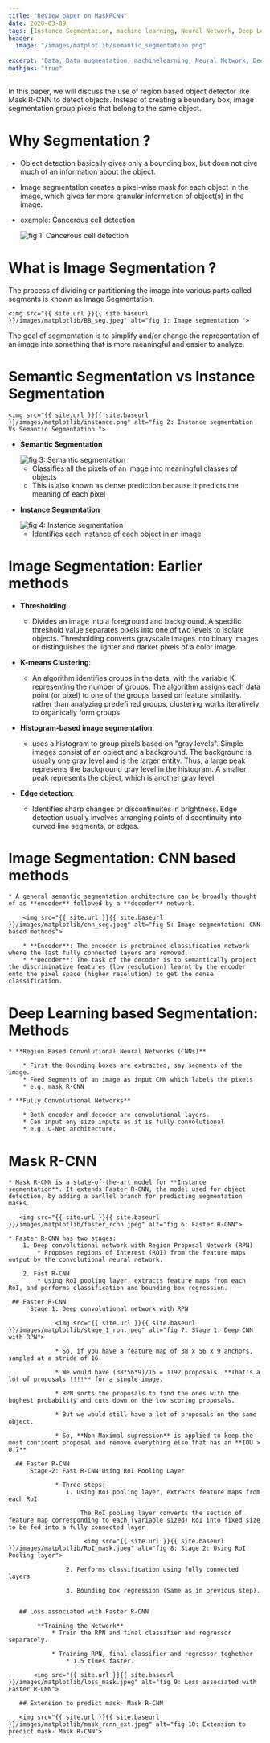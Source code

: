 ```yaml
---
title: "Review paper on MaskRCNN"
date: 2020-03-09
tags: [Instance Segmentation, machine learning, Neural Network, Deep Learning]
header:
  image: "/images/matplotlib/semantic_segmentation.png"
 
excerpt: "Data, Data augmentation, machinelearning, Neural Network, Deep Learning"
mathjax: "true"
---
```


In this paper, we will discuss the use of region based object detector like Mask R-CNN to detect objects. Instead of creating a boundary box, image segmentation group pixels that belong to the same object. 

# Why Segmentation ?

* Object detection basically gives only a bounding box, but doen not give much of an information about the object.

* Image segmentation creates a pixel-wise mask for each object in the image, which gives far more granular information of object(s) in the image.

* example: Cancerous cell detection

    <img src="{{ site.url }}{{ site.baseurl }}/images/matplotlib/cell_seg.gif" alt="fig 1: Cancerous cell detection ">

# What is Image Segmentation ?

The process of dividing or partitioning the image into various parts called segments is known as Image Segmentation.

    <img src="{{ site.url }}{{ site.baseurl }}/images/matplotlib/BB_seg.jpeg" alt="fig 1: Image segmentation ">

The goal of segmentation is to simplify and/or change the representation of an image into something that is more meaningful and easier to analyze.

# Semantic Segmentation vs Instance Segmentation

    <img src="{{ site.url }}{{ site.baseurl }}/images/matplotlib/instance.png" alt="fig 2: Instance segmentation Vs Semantic Segmentation ">

* **Semantic Segmentation**

    <img src="{{ site.url }}{{ site.baseurl }}/images/matplotlib/sem.jpeg" alt="fig 3: Semantic segmentation">

    * Classifies all the pixels of an image into meaningful classes of objects
    * This is also known as dense prediction because it predicts the meaning of each pixel

* **Instance Segmentation**

    <img src="{{ site.url }}{{ site.baseurl }}/images/matplotlib/instance_seg.jpeg" alt="fig 4: Instance segmentation">

    * Identifies each instance of each object in an image.
   
# Image Segmentation: Earlier methods

* **Thresholding**:
    * Divides an image into a foreground and background. A specific threshold value separates pixels into one of two levels to isolate objects. Thresholding converts grayscale images into binary images or distinguishes the lighter and darker pixels of a color image.
    
* **K-means Clustering**:
    * An algorithm identifies groups in the data, with the variable K representing the number of groups. The algorithm assigns each data point (or pixel) to one of the groups based on feature similarity.
      rather than analyzing predefined groups, clustering works iteratively to organically form groups.

* **Histogram-based image segmentation**:

    * uses a histogram to group pixels based on "gray levels". Simple images consist of an object and a background. The background is usually one gray level and is the larger entity.
      Thus, a large peak represents the background gray level in the histogram. A smaller peak represents the object, which is another gray level.

* **Edge detection**:

    * Identifies sharp changes or discontinuites in brightness. Edge detection usually involves arranging points of discontinuity into curved line segments, or edges.
    
# Image Segmentation: CNN based methods

    * A general semantic segmentation architecture can be broadly thought of as **encoder** followed by a **decoder** network.
  
        <img src="{{ site.url }}{{ site.baseurl }}/images/matplotlib/cnn_seg.jpeg" alt="fig 5: Image segmentation: CNN based methods">
        
        * **Encoder**: The encoder is pretrained classification network where the last fully connected layers are removed.
        * **Decoder**: The task of the decoder is to semantically project the discriminative features (low resolution) learnt by the encoder onto the pixel space (higher resolution) to get the dense classification.
        
# Deep Learning based Segmentation: Methods
    
    * **Region Based Convolutional Neural Networks (CNNs)**
    
        * First the Bounding boxes are extracted, say segments of the image.
        * Feed Segments of an image as input CNN which labels the pixels
        * e.g. mask R-CNN
    
    * **Fully Convolutional Networks**
    
        * Both encoder and decoder are convolutional layers.
        * Can input any size inputs as it is fully convolutional
        * e.g. U-Net architecture.
        
        
# Mask R-CNN
    * Mask R-CNN is a state-of-the-art model for **Instance segmentation**. It extends Faster R-CNN, the model used for object detection, by adding a parllel branch for predicting segmentation masks.
       
       <img src="{{ site.url }}{{ site.baseurl }}/images/matplotlib/faster_rcnn.jpeg" alt="fig 6: Faster R-CNN">
    
    * Faster R-CNN has two stages:
        1. Deep convolutional network with Region Proposal Network (RPN)
            * Proposes regions of Interest (ROI) from the feature maps output by the convolutional neural network.
        
        2. Fast R-CNN
            * Using RoI pooling layer, extracts feature maps from each RoI, and performs classification and bounding box regression.
            
     ## Faster R-CNN
          Stage 1: Deep convolutional network with RPN
          
                 <img src="{{ site.url }}{{ site.baseurl }}/images/matplotlib/stage_1_rpn.jpeg" alt="fig 7: Stage 1: Deep CNN with RPN">
          
                 * So, if you have a feature map of 38 x 56 x 9 anchors, sampled at a stride of 16.
                 
                 * We would have (38*56*9)/16 = 1192 proposals. **That's a lot of proposals !!!!** for a single image.
                 
                 * RPN sorts the proposals to find the ones with the hughest probability and cuts down on the low scoring proposals.
                 
                 * But we would still have a lot of proposals on the same object.
                 
                 * So, **Non Maximal supression** is applied to keep the most confident proposal and remove everything else that has an **IOU > 0.7**
      
      ## Faster R-CNN
          Stage-2: Fast R-CNN Using RoI Pooling Layer
          
                 * Three steps:
                    1. Using RoI pooling layer, extracts feature maps from each RoI
                        
                        The RoI pooling layer converts the section of feature map corresponding to each (variable sized) RoI into fixed size to be fed into a fully connected layer
                        
                         <img src="{{ site.url }}{{ site.baseurl }}/images/matplotlib/RoI_mask.jpeg" alt="fig 8: Stage 2: Using RoI Pooling layer">

                    2. Performs classification using fully connected layers
                    
                    3. Bounding box regression (Same as in previous step).

       
       ## Loss associated with Faster R-CNN
       
            **Training the Network**
                * Train the RPN and final classifier and regressor separately.
                
                * Training RPN, final classifier and regressor toghether
                    * 1.5 times faster.
       
           <img src="{{ site.url }}{{ site.baseurl }}/images/matplotlib/loss_mask.jpeg" alt="fig 9: Loss associated with Faster R-CNN">
           
       ## Extension to predict mask- Mask R-CNN
       
       <img src="{{ site.url }}{{ site.baseurl }}/images/matplotlib/mask_rcnn_ext.jpeg" alt="fig 10: Extension to predict mask- Mask R-CNN">

       

